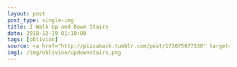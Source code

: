 ```yaml
---
layout: post
post_type: single-img
title: I Walk Up and Down Stairs
date: 2018-12-19 01:10:00
tags: [oblivion]
source: <a href="http://pizzaback.tumblr.com/post/173675077530" target="_blank" rel="nofollow">pizzaback on tumblr</a>
img1: /img/oblivion/updownstairs.png
---
```

